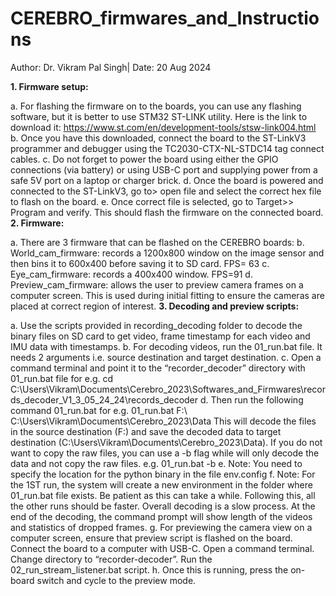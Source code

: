 # CEREBRO_firmwares_and_Instructions
Author: Dr. Vikram Pal Singh| Date: 20 Aug 2024

**1.	Firmware setup:**

a.	For flashing the firmware on to the boards, you can use any flashing software, but it is better to use STM32 ST-LINK utility.  Here is the link to download it: https://www.st.com/en/development-tools/stsw-link004.html
b.	Once you have this downloaded, connect the board to the ST-LinkV3 programmer and debugger using the TC2030-CTX-NL-STDC14 tag connect cables. 
c.	Do not forget to power the board using either the GPIO connections (via battery) or using USB-C port and supplying power from a safe 5V port on a laptop or charger brick.
d.	Once the board is powered and connected to the ST-LinkV3, go to> open file and select the correct hex file to flash on the board.
e.	Once correct file is selected, go to Target>> Program and verify. This should flash the firmware on the connected board.
**2.	Firmware:**

a.	There are 3 firmware that can be flashed on the CEREBRO boards:
b.	World_cam_firmware: records a 1200x800 window on the image sensor and then bins it to 600x400 before saving it to SD card. FPS= 63
c.	Eye_cam_firmware: records a 400x400 window. FPS=91
d.	Preview_cam_firmware: allows the user to preview camera frames on a computer screen. This is used during initial fitting to ensure the cameras are placed at correct region of interest.
**3.	Decoding and preview scripts:**

a.	Use the scripts provided in recording_decoding folder to decode the binary files on SD card to get video, frame timestamp for each video and IMU data with timestamps.
b.	For decoding videos, run the 01_run.bat file. It needs 2 arguments i.e. source destination and target destination. 
c.	Open a command terminal and point it to the “recorder_decoder” directory with 01_run.bat file 
for e.g. cd C:\Users\Vikram\Documents\Cerebro_2023\Softwares_and_Firmwares\records_decoder_V1_3_05_24_24\records_decoder
d.	Then run the following command 01_run.bat <source destination> <target destination>
for e.g. 01_run.bat F:\ C:\Users\Vikram\Documents\Cerebro_2023\Data
This will decode the files in the source destination (F:\) and save the decoded data to target destination (C:\Users\Vikram\Documents\Cerebro_2023\Data). If you do not want to copy the raw files, you can use a -b flag while will only decode the data and not copy the raw files.
e.g. 01_run.bat -b <source destination> <target destination>
e.	Note: You need to specify the location for the python binary in the file env.config
f.	Note: For the 1ST run, the system will create a new environment in the folder where 01_run.bat file exists. Be patient as this can take a while. Following this, all the other runs should be faster. Overall decoding is a slow process. At the end of the decoding, the command prompt will show length of the videos and statistics of dropped frames.
g.	For previewing the camera view on a computer screen, ensure that preview script is flashed on the board. Connect the board to a computer with USB-C. Open a command terminal. Change directory to “recorder-decoder”. Run the 02_run_stream_listener.bat script. 
h.	Once this is running, press the on-board switch and cycle to the preview mode. 
